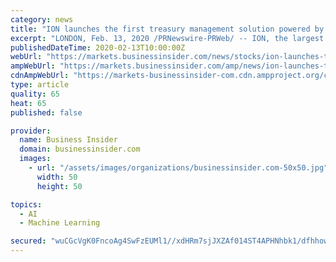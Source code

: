 ```yaml
---
category: news
title: "ION launches the first treasury management solution powered by machine learning"
excerpt: "LONDON, Feb. 13, 2020 /PRNewswire-PRWeb/ -- ION, the largest global provider of trading, analytics, and risk management solutions for capital markets, commodities, and treasury management, today announced the launch of the industry's first-ever cash forecasting solution powered by machine learning. The solution will help organizations of all ..."
publishedDateTime: 2020-02-13T10:00:00Z
webUrl: "https://markets.businessinsider.com/news/stocks/ion-launches-the-first-treasury-management-solution-powered-by-machine-learning-1028901904"
ampWebUrl: "https://markets.businessinsider.com/amp/news/ion-launches-the-first-treasury-management-solution-powered-by-machine-learning-1028901904"
cdnAmpWebUrl: "https://markets-businessinsider-com.cdn.ampproject.org/c/s/markets.businessinsider.com/amp/news/ion-launches-the-first-treasury-management-solution-powered-by-machine-learning-1028901904"
type: article
quality: 65
heat: 65
published: false

provider:
  name: Business Insider
  domain: businessinsider.com
  images:
    - url: "/assets/images/organizations/businessinsider.com-50x50.jpg"
      width: 50
      height: 50

topics:
  - AI
  - Machine Learning

secured: "wuCGcVgK0FncoAg4SwFzEUMl1//xdHRm7sjJXZAf014ST4APHNhbk1/dfhhowpfXZ4ncHCg4zx30rGoNH/L4DsOIs0UgMQfrJCKxFpPNrnzGf1LCGJeJUkItazrBhb89a3Dw+FM7BcB7bn2iDM6txxjnDiNdPlT45j1ROWlScJy+iic7R1tufzk7H9MvFGTr13U1yIBMgrwIFAH9egBU15bc6txWuahaOelq2cuCnPRYYin9W6CFPu4C2v57+nQJMUzWWwCO+IyrQ6Gxp+R5nYV1FIUAbjav0YaBRTdPNOZvfXu2zErRfC5q5OAWGdX9;gFbb3sTmwTw4vkRIyb23iA=="
---
```



